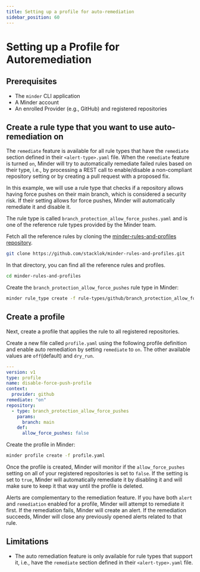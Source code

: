 ```yaml
---
title: Setting up a profile for auto-remediation
sidebar_position: 60
---
```


# Setting up a Profile for Autoremediation

## Prerequisites

* The `minder` CLI application
* A Minder account
* An enrolled Provider (e.g., GitHub) and registered repositories

## Create a rule type that you want to use auto-remediation on

The `remediate` feature is available for all rule types that have the `remediate` section defined in their
`<alert-type>.yaml` file. When the `remediate` feature is turned `on`, Minder will try to automatically remediate failed
rules based on their type, i.e., by processing a REST call to enable/disable a non-compliant repository setting or by
creating a pull request with a proposed fix.

In this example, we will use a rule type that checks if a repository allows having force pushes on their main branch,
which is considered a security risk. If their setting allows for force pushes, Minder will automatically remediate it
and disable it. 

The rule type is called `branch_protection_allow_force_pushes.yaml` and is one of the reference rule types provided by
the Minder team.

Fetch all the reference rules by cloning the [minder-rules-and-profiles repository](https://github.com/stacklok/minder-rules-and-profiles).

```bash
git clone https://github.com/stacklok/minder-rules-and-profiles.git
```

In that directory, you can find all the reference rules and profiles.

```bash
cd minder-rules-and-profiles
```

Create the `branch_protection_allow_force_pushes` rule type in Minder:

```bash
minder rule_type create -f rule-types/github/branch_protection_allow_force_pushes.yaml
```

## Create a profile
Next, create a profile that applies the rule to all registered repositories.

Create a new file called `profile.yaml` using the following profile definition and enable auto remediation by setting
`remediate` to `on`. The other available values are `off`(default) and `dry_run`.

```yaml
---
version: v1
type: profile
name: disable-force-push-profile
context:
  provider: github
remediate: "on"
repository:
  - type: branch_protection_allow_force_pushes
    params:
      branch: main
    def:
      allow_force_pushes: false
```

Create the profile in Minder:

```bash
minder profile create -f profile.yaml
```

Once the profile is created, Minder will monitor if the `allow_force_pushes` setting on all of your registered
repositories is set to `false`. If the setting is set to `true`, Minder will automatically remediate it by disabling it
and will make sure to keep it that way until the profile is deleted.

Alerts are complementary to the remediation feature. If you have both `alert` and `remediation` enabled for a profile,
Minder will attempt to remediate it first. If the remediation fails, Minder will create an alert. If the remediation
succeeds, Minder will close any previously opened alerts related to that rule.

## Limitations

* The auto remediation feature is only available for rule types that support it, i.e., have the `remediate` section defined in their `<alert-type>.yaml` file.
